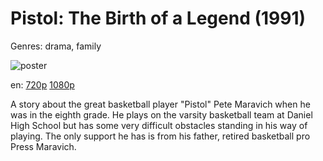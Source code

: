 # Pistol: The Birth of a Legend (1991)

Genres: drama, family

![poster](http://image.tmdb.org/t/p/w500/aG7U4YRc79GQb2CsyIl7ZRyPTMo.jpg)

en:
  [720p](magnet:?xt=urn:btih:22F2363706E897F886A1A63FBC229B3A800D4517&tr=udp://glotorrents.pw:6969/announce&tr=udp://tracker.opentrackr.org:1337/announce&tr=udp://torrent.gresille.org:80/announce&tr=udp://tracker.openbittorrent.com:80&tr=udp://tracker.coppersurfer.tk:6969&tr=udp://tracker.leechers-paradise.org:6969&tr=udp://p4p.arenabg.ch:1337&tr=udp://tracker.internetwarriors.net:1337)
  [1080p](magnet:?xt=urn:btih:19801AF97C3AB35FA4EBA1E2E2C5CDA9DABC99CE&tr=udp://glotorrents.pw:6969/announce&tr=udp://tracker.opentrackr.org:1337/announce&tr=udp://torrent.gresille.org:80/announce&tr=udp://tracker.openbittorrent.com:80&tr=udp://tracker.coppersurfer.tk:6969&tr=udp://tracker.leechers-paradise.org:6969&tr=udp://p4p.arenabg.ch:1337&tr=udp://tracker.internetwarriors.net:1337)
  


A story about the great basketball player "Pistol" Pete Maravich when he was in the eighth grade. He plays on the varsity basketball team at Daniel High School but has some very difficult obstacles standing in his way of playing. The only support he has is from his father, retired basketball pro Press Maravich.